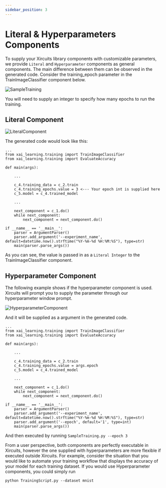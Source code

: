 ```yaml
---
sidebar_position: 3
---
```


# Literal & Hyperparameters Components

To supply your Xircuits library components with customizable parameters, we provide `Literal` and `Hyperparameter` components as general components. The main difference between them can be observed in the generated code. Consider the training_epoch parameter in the TrainImageClassifier component below. 

![SampleTraining](/img/docs/examples/computer-vision/SampleTraining.png)

You will need to supply an integer to specify how many epochs to run the training. 

## Literal Component

![LiteralComponent](LiteralComponent.gif)

The generated code would look like this:

```
...
from xai_learning.training import TrainImageClassifier
from xai_learning.training import EvaluateAccuracy

def main(args):

    ...

    c_4.training_data = c_2.train
    c_4.training_epochs.value = 3 <--- Your epoch int is supplied here
    c_5.model = c_4.trained_model

    ...

    next_component = c_1.do()
    while next_component:
        next_component = next_component.do()

if __name__ == '__main__':
    parser = ArgumentParser()
    parser.add_argument('--experiment_name', default=datetime.now().strftime("%Y-%m-%d %H:%M:%S"), type=str)
    main(parser.parse_args())
```

As you can see, the value is passed in as a `Literal Integer` to the TrainImageClassifier component. 

## Hyperparameter Component

The following example shows if the hyperparameter component is used. Xircuits will prompt you to supply the parameter through our hyperparameter window prompt.

![HyperparameterComponent](HyperparameterComponent.gif)

And it will be supplied as a argument in the generated code.

```
...
from xai_learning.training import TrainImageClassifier
from xai_learning.training import EvaluateAccuracy

def main(args):

    ...

    c_4.training_data = c_2.train
    c_4.training_epochs.value = args.epoch
    c_5.model = c_4.trained_model

    ...

    next_component = c_1.do()
    while next_component:
        next_component = next_component.do()

if __name__ == '__main__':
    parser = ArgumentParser()
    parser.add_argument('--experiment_name', default=datetime.now().strftime("%Y-%m-%d %H:%M:%S"), type=str)
    parser.add_argument('--epoch', default='1', type=int)
    main(parser.parse_args())
```

And then executed by running `SampleTraining.py --epoch 3`

From a user perspective, both components are perfectly executable in Xircuits, however the one supplied with hyperparameters are more flexible if executed outside Xircuits. For example, consider the situation that you would like to automate your training workflow that displays the accuracy of your model for each training dataset. If you would use Hyperparameter components, you could simply run

```
python TrainingScript.py --dataset mnist
```